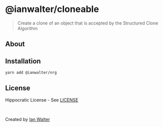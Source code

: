 # @ianwalter/cloneable
> Create a clone of an object that is accepted by the Structured Clone Algorithm

## About

## Installation

```console
yarn add @ianwalter/nrg
```

## License

Hippocratic License - See [LICENSE][licenseUrl]

&nbsp;

Created by [Ian Walter](https://ianwalter.dev)

[npmImage]: https://img.shields.io/npm/v/@ianwalter/cloneable.svg
[npmUrl]: https://www.npmjs.com/package/@ianwalter/cloneable
[ciImage]: https://github.com/ianwalter/cloneable/workflows/CI/badge.svg
[ciUrl]: https://github.com/ianwalter/cloneable/actions
[licenseUrl]: https://github.com/ianwalter/cloneable/blob/master/LICENSE
